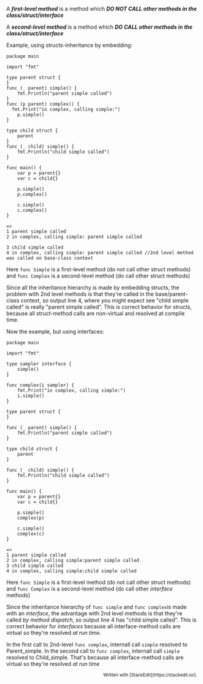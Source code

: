 

A ***first-level method*** is a method which ***DO NOT CALL *other methods* in the class/struct/interface***

A ***second-level method*** is a method which ***DO CALL *other methods* in the class/struct/interface***



Example, using structs-inheritance by embedding:

    package main
    
    import "fmt"
    
    type parent struct {
    }
    func (_ parent) simple() {
    	fmt.Println("parent simple called")
    }
    func (p parent) complex() {
      fmt.Print("in complex, calling simple:")
    	p.simple()
    }
    
    type child struct {
    	parent
    }
    func (_ child) simple() {
    	fmt.Println("child simple called")
    }
    
    func main() {
    	var p = parent{}
    	var c = child{}
    
    	p.simple()
    	p.complex()
    
    	c.simple()
    	c.complex()
    }

    =>
    1 parent simple called
    2 in complex, calling simple: parent simple called
    
    3 child simple called
    4 in complex, calling simple: parent simple called //2nd level method was called on base-class context
     

Here `func Simple` is a first-level method (do not call other struct methods)
and `func Complex` is a second-level method (do call other struct methods)

Since all the inheritance hierarchy is made by embedding structs, the problem with 2nd level methods is that they're called in the base/parent-class context, so output line 4, where you might expect see  "child simple called" is really "parent simple called". This is correct behavior for structs, because all struct-method calls are non-virtual and resolved at compile time.


Now the example, but using interfaces:

    package main
    
    import "fmt"
    
    type sampler interface {
    	simple()
    }
    
    func complex(i sampler) {
    	fmt.Print("in complex, calling simple:")
    	i.simple()
    }
    
    type parent struct {
    }
    
    func (_ parent) simple() {
    	fmt.Println("parent simple called")
    }
    
    type child struct {
    	parent
    }
    
    func (_ child) simple() {
    	fmt.Println("child simple called")
    }
    
    func main() {
    	var p = parent{}
    	var c = child{}
    
    	p.simple()
    	complex(p)
    
    	c.simple()
    	complex(c)
    }

    =>
    1 parent simple called
    2 in complex, calling simple:parent simple called
    3 child simple called
    4 in complex, calling simple:child simple called
    
Here `func Simple` is a first-level method (do not call other struct methods)
and `func Complex` is a second-level method (do call other *interface* methods)

Since the inheritance hierarchy of `func simple` and `func complex`is made with an *interface*, the advantage with 2nd level methods
is that they're called *by method dispatch*, so output line 4 has "child simple called".  This is correct behavior for *interfaces* because all interface-method calls are virtual so they're resolved *at run time*. 

In the first call to 2nd-level `func complex`, internall call `simple` resolved to Parent_simple. In the second call to `func complex`, internall call `simple` resolved to Child_simple. That's because all interface-method calls are virtual so they're resolved *at run time*




<p align=right><small> Written with [StackEdit](https://stackedit.io/).</small>